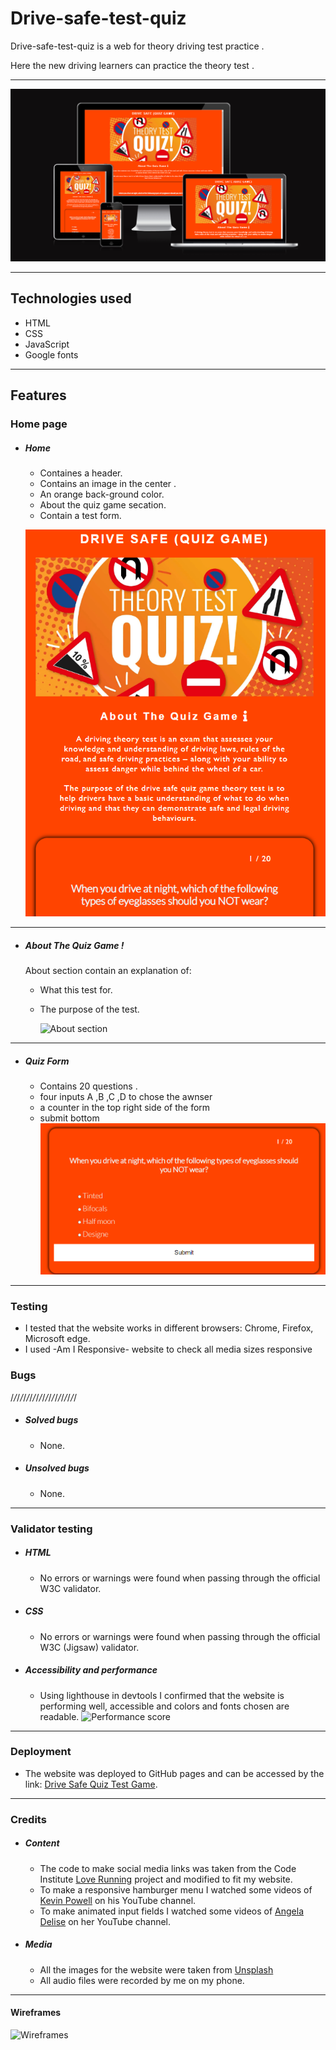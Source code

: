 # Drive-safe-test-quiz
Drive-safe-test-quiz is a web for theory driving test practice .

Here the new driving learners can practice the theory test .



---

![site on different devices](/assets/images/media.png)

---

## Technologies used

- HTML
- CSS
- JavaScript 
- Google fonts

---



## Features

### Home page

- ##### Home

  - Containes a header.
  - Contains an image in the center .
  - An orange back-ground color.
  - About the quiz game secation.
  - Contain a test form.
  

  ![home page](assets/images/homepag.png)
  
---

- ##### About The Quiz Game !
  About section contain an explanation of:
    - What this test for.
    - The purpose of the test.

      ![About section](assets/images/about.png.png)

---

- #####  Quiz Form
  - Contains 20 questions .
  - four inputs A ,B ,C ,D to chose the awnser 
  - a counter in the top right side of the form 
  - submit bottom 
    ![Quiz form section](assets/images/quiz-form.png)



---




### Testing

- I tested that the website works in different browsers: Chrome, Firefox, Microsoft edge.
- I used -Am I Responsive- website to check all media sizes responsive 


### Bugs
/*/*/*/*/*/*/*/*/*/*/*/*/*/*/*/*/*/*/*/*/
- ##### Solved bugs
  - None.
- ##### Unsolved bugs
  - None.

---

### Validator testing

- ##### HTML
  - No errors or warnings were found when passing through the official W3C validator.
- ##### CSS
  - No errors or warnings were found when passing through the official W3C (Jigsaw) validator.
- ##### Accessibility and performance
  - Using lighthouse in devtools I confirmed that the website is performing well, accessible and colors and fonts chosen are readable.
    ![Performance score](assets/images/performance.png.png)

---

### Deployment

- The website was deployed to GitHub pages and can be accessed by the link: [Drive Safe Quiz Test Game](https://naifzaghmout.github.io/Drive-safe-quiz-game/).

---

### Credits

- ##### Content
  - The code to make social media links was taken from the Code Institute [Love Running](https://github.com/lexach91/love-running-project) project and modified to fit my website.
  - To make a responsive hamburger menu I watched some videos of [Kevin Powell](https://www.youtube.com/user/KepowOb) on his YouTube channel.
  - To make animated input fields I watched some videos of [Angela Delise](https://www.youtube.com/channel/UC_TjoSnaI3CTgIgmSn3rruA) on her YouTube channel.
- ##### Media
  - All the images for the website were taken from [Unsplash](https://unsplash.com/)
  - All audio files were recorded by me on my phone.

---

#### Wireframes

![Wireframes](assets/images/wireframes.png)